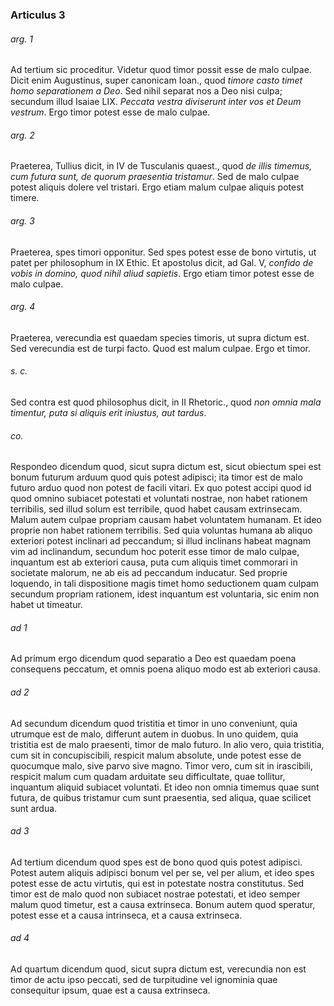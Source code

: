### Articulus 3

###### arg. 1
Ad tertium sic proceditur. Videtur quod timor possit esse de malo culpae. Dicit enim Augustinus, super canonicam Ioan., quod *timore casto timet homo separationem a Deo*. Sed nihil separat nos a Deo nisi culpa; secundum illud Isaiae LIX. *Peccata vestra diviserunt inter vos et Deum vestrum*. Ergo timor potest esse de malo culpae.

###### arg. 2
Praeterea, Tullius dicit, in IV de Tusculanis quaest., quod *de illis timemus, cum futura sunt, de quorum praesentia tristamur*. Sed de malo culpae potest aliquis dolere vel tristari. Ergo etiam malum culpae aliquis potest timere.

###### arg. 3
Praeterea, spes timori opponitur. Sed spes potest esse de bono virtutis, ut patet per philosophum in IX Ethic. Et apostolus dicit, ad Gal. V, *confido de vobis in domino, quod nihil aliud sapietis*. Ergo etiam timor potest esse de malo culpae.

###### arg. 4
Praeterea, verecundia est quaedam species timoris, ut supra dictum est. Sed verecundia est de turpi facto. Quod est malum culpae. Ergo et timor.

###### s. c.
Sed contra est quod philosophus dicit, in II Rhetoric., quod *non omnia mala timentur, puta si aliquis erit iniustus, aut tardus*.

###### co.
Respondeo dicendum quod, sicut supra dictum est, sicut obiectum spei est bonum futurum arduum quod quis potest adipisci; ita timor est de malo futuro arduo quod non potest de facili vitari. Ex quo potest accipi quod id quod omnino subiacet potestati et voluntati nostrae, non habet rationem terribilis, sed illud solum est terribile, quod habet causam extrinsecam. Malum autem culpae propriam causam habet voluntatem humanam. Et ideo proprie non habet rationem terribilis. Sed quia voluntas humana ab aliquo exteriori potest inclinari ad peccandum; si illud inclinans habeat magnam vim ad inclinandum, secundum hoc poterit esse timor de malo culpae, inquantum est ab exteriori causa, puta cum aliquis timet commorari in societate malorum, ne ab eis ad peccandum inducatur. Sed proprie loquendo, in tali dispositione magis timet homo seductionem quam culpam secundum propriam rationem, idest inquantum est voluntaria, sic enim non habet ut timeatur.

###### ad 1
Ad primum ergo dicendum quod separatio a Deo est quaedam poena consequens peccatum, et omnis poena aliquo modo est ab exteriori causa.

###### ad 2
Ad secundum dicendum quod tristitia et timor in uno conveniunt, quia utrumque est de malo, differunt autem in duobus. In uno quidem, quia tristitia est de malo praesenti, timor de malo futuro. In alio vero, quia tristitia, cum sit in concupiscibili, respicit malum absolute, unde potest esse de quocumque malo, sive parvo sive magno. Timor vero, cum sit in irascibili, respicit malum cum quadam arduitate seu difficultate, quae tollitur, inquantum aliquid subiacet voluntati. Et ideo non omnia timemus quae sunt futura, de quibus tristamur cum sunt praesentia, sed aliqua, quae scilicet sunt ardua.

###### ad 3
Ad tertium dicendum quod spes est de bono quod quis potest adipisci. Potest autem aliquis adipisci bonum vel per se, vel per alium, et ideo spes potest esse de actu virtutis, qui est in potestate nostra constitutus. Sed timor est de malo quod non subiacet nostrae potestati, et ideo semper malum quod timetur, est a causa extrinseca. Bonum autem quod speratur, potest esse et a causa intrinseca, et a causa extrinseca.

###### ad 4
Ad quartum dicendum quod, sicut supra dictum est, verecundia non est timor de actu ipso peccati, sed de turpitudine vel ignominia quae consequitur ipsum, quae est a causa extrinseca.

